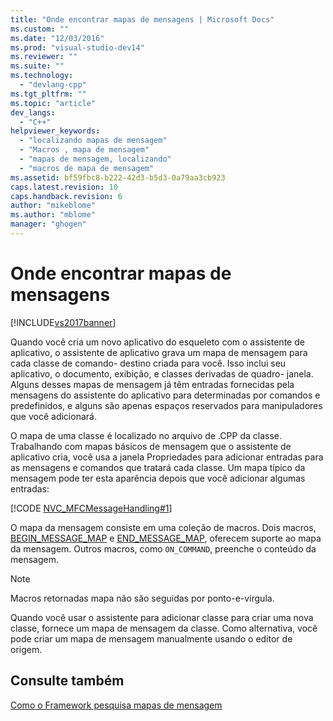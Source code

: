 ```yaml
---
title: "Onde encontrar mapas de mensagens | Microsoft Docs"
ms.custom: ""
ms.date: "12/03/2016"
ms.prod: "visual-studio-dev14"
ms.reviewer: ""
ms.suite: ""
ms.technology: 
  - "devlang-cpp"
ms.tgt_pltfrm: ""
ms.topic: "article"
dev_langs: 
  - "C++"
helpviewer_keywords: 
  - "localizando mapas de mensagem"
  - "Macros , mapa de mensagem"
  - "mapas de mensagem, localizando"
  - "macros de mapa de mensagem"
ms.assetid: bf59fbc8-b222-42d3-b5d3-0a79aa3cb923
caps.latest.revision: 10
caps.handback.revision: 6
author: "mikeblome"
ms.author: "mblome"
manager: "ghogen"
---
```

# Onde encontrar mapas de mensagens
[!INCLUDE[vs2017banner](../assembler/inline/includes/vs2017banner.md)]

Quando você cria um novo aplicativo do esqueleto com o assistente de aplicativo, o assistente de aplicativo grava um mapa de mensagem para cada classe de comando\- destino criada para você.  Isso inclui seu aplicativo, o documento, exibição, e classes derivadas de quadro\- janela.  Alguns desses mapas de mensagem já têm entradas fornecidas pela mensagens do assistente do aplicativo para determinadas por comandos e predefinidos, e alguns são apenas espaços reservados para manipuladores que você adicionará.  
  
 O mapa de uma classe é localizado no arquivo de .CPP da classe.  Trabalhando com mapas básicos de mensagem que o assistente de aplicativo cria, você usa a janela Propriedades para adicionar entradas para as mensagens e comandos que tratará cada classe.  Um mapa típico da mensagem pode ter esta aparência depois que você adicionar algumas entradas:  
  
 [!CODE [NVC_MFCMessageHandling#1](../CodeSnippet/VS_Snippets_Cpp/NVC_MFCMessageHandling#1)]  
  
 O mapa da mensagem consiste em uma coleção de macros.  Dois macros, [BEGIN\_MESSAGE\_MAP](../Topic/BEGIN_MESSAGE_MAP.md) e [END\_MESSAGE\_MAP](../Topic/END_MESSAGE_MAP.md), oferecem suporte ao mapa da mensagem.  Outros macros, como `ON_COMMAND`, preenche o conteúdo da mensagem.  
  
> [!NOTE]
>  Macros retornadas mapa não são seguidas por ponto\-e\-vírgula.  
  
 Quando você usar o assistente para adicionar classe para criar uma nova classe, fornece um mapa de mensagem da classe.  Como alternativa, você pode criar um mapa de mensagem manualmente usando o editor de origem.  
  
## Consulte também  
 [Como o Framework pesquisa mapas de mensagem](../mfc/how-the-framework-searches-message-maps.md)